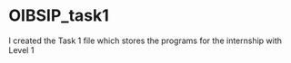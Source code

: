 # OIBSIP_task1
I created the Task 1 file which stores the programs for the internship with Level 1 
